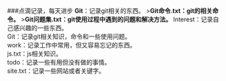 ###点滴记录，每天进步
**Git**：记录git相关的东西。
    >**Git命令.txt：git的相关命令。**
    >**Git问题集.txt：git使用过程中遇到的问题和解决方法。**
Interest：记录自己感兴趣的一些东西。<br/>
Git：记录git相关知识，命令和一些使用问题。<br/>
work：记录工作中常用，但又容易忘记的东西。<br/>
    js.txt：js相关知识。<br/>
todo：记录一些有用但没有做的事情。<br>
    site.txt：记录一些网站或者关键字。<br>
